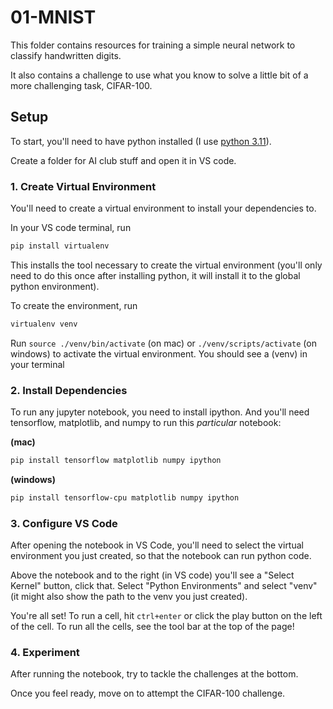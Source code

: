 # 01-MNIST

This folder contains resources for training a simple neural network to classify handwritten digits.

It also contains a challenge to use what you know to solve a little bit of a more challenging task, CIFAR-100.

## Setup

To start, you'll need to have python installed (I use [python 3.11](https://www.python.org/downloads/release/python-3119/)).

Create a folder for AI club stuff and open it in VS code.

### 1. Create Virtual Environment
You'll need to create a virtual environment to install your dependencies to. 

In your VS code terminal, run

```bash
pip install virtualenv
```
This installs the tool necessary to create the virtual environment (you'll only need to do this once after installing python, it will install it to the global python environment).

To create the environment, run
```bash
virtualenv venv
```

Run `source ./venv/bin/activate` (on mac) or `./venv/scripts/activate` (on windows) to activate the virtual environment. You should see a (venv) in your terminal

### 2. Install Dependencies

To run any jupyter notebook, you need to install ipython. And you'll need tensorflow, matplotlib, and numpy to run this *particular* notebook:

**(mac)**
```bash
pip install tensorflow matplotlib numpy ipython
```

**(windows)**
```bash
pip install tensorflow-cpu matplotlib numpy ipython
```

### 3. Configure VS Code

After opening the notebook in VS Code, you'll need to select the virtual environment you just created, so that the notebook can run python code.

Above the notebook and to the right (in VS code) you'll see a "Select Kernel" button, click that. Select "Python Environments" and select "venv" (it might also show the path to the venv you just created).

You're all set! To run a cell, hit `ctrl+enter` or click the play button on the left of the cell. To run all the cells, see the tool bar at the top of the page!

### 4. Experiment

After running the notebook, try to tackle the challenges at the bottom. 

Once you feel ready, move on to attempt the CIFAR-100 challenge.

